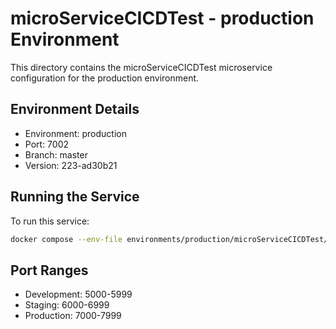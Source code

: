 # microServiceCICDTest - production Environment

This directory contains the microServiceCICDTest microservice configuration for the production environment.

## Environment Details
- Environment: production
- Port: 7002
- Branch: master
- Version: 223-ad30b21

## Running the Service
To run this service:
```bash
docker compose --env-file environments/production/microServiceCICDTest/.env up -d
```

## Port Ranges
- Development: 5000-5999
- Staging: 6000-6999
- Production: 7000-7999
